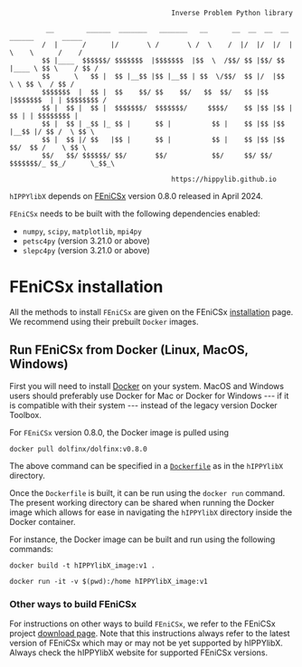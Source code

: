 ```
                                        Inverse Problem Python library
```
```
         __        ______  _______   _______   __      __  __  __  __     ______       _____  
        /  |      /      |/       \ /       \ /  \    /  |/  |/  |/  |    \    \      /    /     
        $$ |____  $$$$$$/ $$$$$$$  |$$$$$$$  |$$  \  /$$/ $$ |$$/ $$ |____ \ $$ \    / $$ /   
        $$      \   $$ |  $$ |__$$ |$$ |__$$ | $$  \/$$/  $$ |/  |$$      \ \ $$ \  / $$ /    
        $$$$$$$  |  $$ |  $$    $$/ $$    $$/   $$  $$/   $$ |$$ |$$$$$$$  | | $$$$$$$$ /     
        $$ |  $$ |  $$ |  $$$$$$$/  $$$$$$$/     $$$$/    $$ |$$ |$$ |  $$ | | $$$$$$$$ |     
        $$ |  $$ | _$$ |_ $$ |      $$ |          $$ |    $$ |$$ |$$ |__$$ |/ $$ /  \ $$ \    
        $$ |  $$ |/ $$   |$$ |      $$ |          $$ |    $$ |$$ |$$    $$/  $$ /    \ $$ \   
        $$/   $$/ $$$$$$/ $$/       $$/           $$/     $$/ $$/ $$$$$$$/_ $$_/      \_$$_\  

```
```
                                        https://hippylib.github.io
```

`hIPPYlibX` depends on [FEniCSx](https://fenicsproject.org/) version 0.8.0 released in April 2024.

`FEniCSx` needs to be built with the following dependencies enabled:
* `numpy`, `scipy`, `matplotlib`, `mpi4py`
* `petsc4py` (version 3.21.0 or above)
* `slepc4py` (version 3.21.0 or above)

# FEniCSx installation
All the  methods to install `FEniCSx` are given on the FEniCSx [installation](https://github.com/FEniCS/dolfinx#installation) page.
We recommend using their prebuilt `Docker` images.
## Run FEniCSx from Docker (Linux, MacOS, Windows)
First you will need to install [Docker](https://www.docker.com/) on your system. MacOS and Windows users should preferably use Docker for Mac or Docker for Windows --- if it is compatible with their system --- instead of the legacy version Docker Toolbox.

For `FEniCSx` version 0.8.0, the Docker image is pulled using 
```
docker pull dolfinx/dolfinx:v0.8.0
```
The above command can be specified in a [`Dockerfile`](https://github.com/hippylib/hippylibx/blob/main/Dockerfile) as in the `hIPPYlibX` directory.

Once the `Dockerfile` is built, it can be run using the `docker run` command. The present working directory can be shared when running the Docker image which allows for ease in navigating the `hIPPYlibX` directory inside the Docker container.

For instance, the Docker image can be built and run using the following commands:
```
docker build -t hIPPYlibX_image:v1 .
```

```
docker run -it -v $(pwd):/home hIPPYlibX_image:v1
```
### Other ways to build FEniCSx
For instructions on other ways to build `FEniCSx`, we refer to the FEniCSx project [download page](https://github.com/FEniCS/dolfinx#installation). Note that this instructions always refer to the latest version of FEniCSx which may or may not be yet supported by hIPPYlibX. Always check the hIPPYlibX website for supported FEniCSx versions.